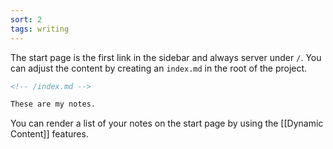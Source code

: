 ```yaml
---
sort: 2
tags: writing
---
```


The start page is the first link in the sidebar and always server under `/`. You can adjust the content by creating an `index.md` in the root of the project.

```markdown
<!-- /index.md -->

These are my notes.
```

You can render a list of your notes on the start page by using the [[Dynamic Content]] features.
